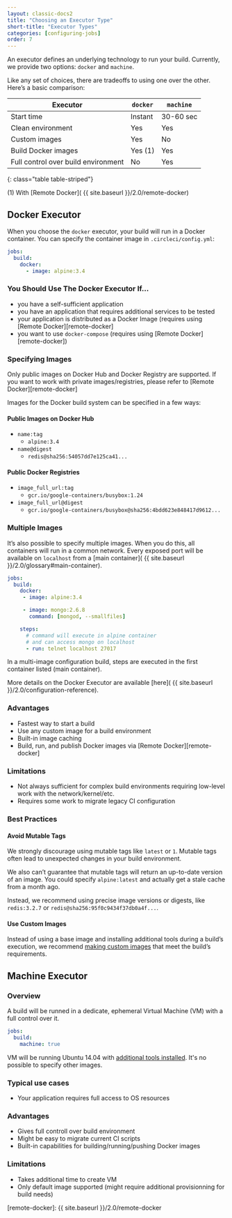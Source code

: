 ```yaml
---
layout: classic-docs2
title: "Choosing an Executor Type"
short-title: "Executor Types"
categories: [configuring-jobs]
order: 7
---
```


An executor defines an underlying technology to run your build. Currently, we provide two options: `docker` and `machine`.

Like any set of choices, there are tradeoffs to using one over the other. Here’s a basic comparison:

 Executor | `docker` | `machine`
----------|----------|----------
 Start time | Instant | 30-60 sec
 Clean environment | Yes | Yes
 Custom images | Yes | No
 Build Docker images | Yes (1) | Yes
 Full control over build environment | No | Yes
{: class="table table-striped"}

(1) With [Remote Docker]( {{ site.baseurl }}/2.0/remote-docker)

## Docker Executor

When you choose the `docker` executor, your build will run in a Docker container. You can specify the container image in `.circleci/config.yml`:

``` yaml
jobs:
  build:
    docker:
      - image: alpine:3.4
```

### You Should Use The Docker Executor If...

- you have a self-sufficient application
- you have an application that requires additional services to be tested
- your application is distributed as a Docker Image (requires using [Remote Docker][remote-docker]
- you want to use `docker-compose` (requires using [Remote Docker][remote-docker])

### Specifying Images

Only public images on Docker Hub and Docker Registry are supported. If you want to work with private images/registries, please refer to [Remote Docker][remote-docker]

Images for the Docker build system can be specified in a few ways:

#### Public Images on Docker Hub

  - `name:tag`
    - `alpine:3.4`
  - `name@digest`
    - `redis@sha256:54057dd7e125ca41...`

#### Public Docker Registries

  - `image_full_url:tag`
    - `gcr.io/google-containers/busybox:1.24`
  - `image_full_url@digest`
    - `gcr.io/google-containers/busybox@sha256:4bdd623e848417d9612...`

### Multiple Images

It’s also possible to specify multiple images. When you do this, all containers will run in a common network. Every exposed port will be available on `localhost` from a [main container]( {{ site.baseurl }}/2.0/glossary#main-container).

``` yaml
jobs:
  build:
    docker:
     - image: alpine:3.4

     - image: mongo:2.6.8
       command: [mongod, --smallfiles]

    steps:
      # command will execute in alpine container
      # and can access mongo on localhost
      - run: telnet localhost 27017
```

In a multi-image configuration build, steps are executed in the first container listed (main container).

More details on the Docker Executor are available [here]( {{ site.baseurl }}/2.0/configuration-reference).

### Advantages

- Fastest way to start a build
- Use any custom image for a build environment
- Built-in image caching
- Build, run, and publish Docker images via [Remote Docker][remote-docker]

### Limitations

- Not always sufficient for complex build environments requiring low-level work with the network/kernel/etc.
- Requires some work to migrate legacy CI configuration

### Best Practices

#### Avoid Mutable Tags

We strongly discourage using mutable tags like `latest` or `1`. Mutable tags often lead to unexpected changes in your build environment.

We also can’t guarantee that mutable tags will return an up-to-date version of an image. You could specify `alpine:latest` and actually get a stale cache from a month ago.

Instead, we recommend using precise image versions or digests, like `redis:3.2.7` or `redis@sha256:95f0c9434f37db0a4f...`.

#### Use Custom Images

Instead of using a base image and installing additional tools during a build’s execution, we recommend [making custom images](https://docs.docker.com/engine/getstarted/step_four/) that meet the build’s requirements.

## Machine Executor

### Overview
A build will be runned in a dedicate, ephemeral Virtual Machine (VM) with a full control over it.

``` YAML
jobs:
  build:
    machine: true
```

VM will be running Ubuntu 14.04 with [additional tools installed](TBD). It's no possible to specify other images.

### Typical use cases
* Your application requires full access to OS resources

### Advantages
* Gives full controll over build environment
* Might be easy to migrate current CI scripts
* Built-in capabilities for building/running/pushing Docker images

### Limitations
* Takes additional time to create VM
* Only default image supported (might require additional provisionning for build needs)

[remote-docker]: {{ site.baseurl }}/2.0/remote-docker